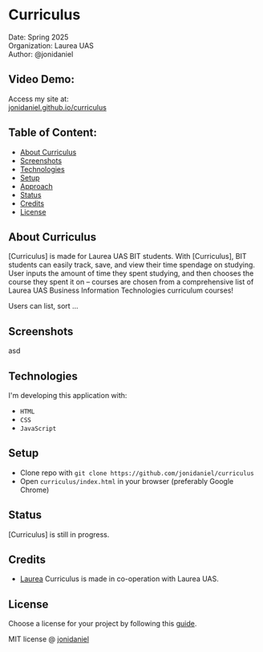 # Curriculus

Date: Spring 2025\
Organization: Laurea UAS\
Author: @jonidaniel

## Video Demo:

Access my site at:\
[jonidaniel.github.io/curriculus](https://jonidaniel.github.io/curriculus)

## Table of Content:

- [About Curriculus](#about-curriculus)
- [Screenshots](#screenshots)
- [Technologies](#technologies)
- [Setup](#setup)
- [Approach](#approach)
- [Status](#status)
- [Credits](#credits)
- [License](#license)

## About Curriculus

[Curriculus] is made for Laurea UAS BIT students. With [Curriculus], BIT students can easily track, save, and view their time spendage on studying. User inputs the amount of time they spent studying, and then chooses the course they spent it on – courses are chosen from a comprehensive list of Laurea UAS Business Information Technologies curriculum courses!

Users can list, sort ...

## Screenshots

asd

## Technologies

I'm developing this application with:

- `HTML`
- `CSS`
- `JavaScript`

## Setup

- Clone repo with `git clone https://github.com/jonidaniel/curriculus`
- Open `curriculus/index.html` in your browser (preferably Google Chrome)

## Status

[Curriculus] is still in progress.

## Credits

- [Laurea](laurea.fi) Curriculus is made in co-operation with Laurea UAS.

## License

Choose a license for your project by following this [guide](https://docs.github.com/en/communities/setting-up-your-project-for-healthy-contributions/adding-a-license-to-a-repository).

MIT license @ [jonidaniel](jonidaniel.github.io)
